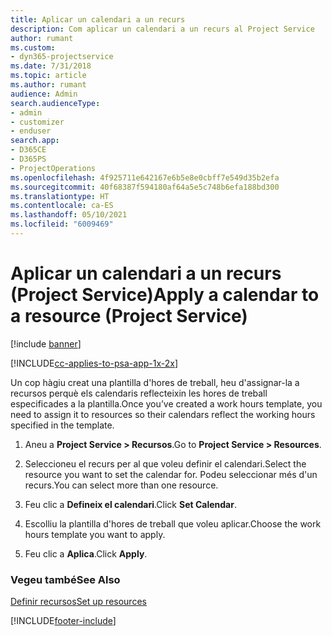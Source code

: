 ```yaml
---
title: Aplicar un calendari a un recurs
description: Com aplicar un calendari a un recurs al Project Service
author: rumant
ms.custom:
- dyn365-projectservice
ms.date: 7/31/2018
ms.topic: article
ms.author: rumant
audience: Admin
search.audienceType:
- admin
- customizer
- enduser
search.app:
- D365CE
- D365PS
- ProjectOperations
ms.openlocfilehash: 4f925711e642167e6b5e8e0cbff7e549d35b2efa
ms.sourcegitcommit: 40f68387f594180af64a5e5c748b6efa188bd300
ms.translationtype: HT
ms.contentlocale: ca-ES
ms.lasthandoff: 05/10/2021
ms.locfileid: "6009469"
---
```

# <a name="apply-a-calendar-to-a-resource-project-service"></a><span data-ttu-id="c973b-103">Aplicar un calendari a un recurs (Project Service)</span><span class="sxs-lookup"><span data-stu-id="c973b-103">Apply a calendar to a resource (Project Service)</span></span>

[!include [banner](../includes/psa-now-project-operations.md)]

[!INCLUDE[cc-applies-to-psa-app-1x-2x](../includes/cc-applies-to-psa-app-1x-2x.md)]

<span data-ttu-id="c973b-104">Un cop hàgiu creat una plantilla d'hores de treball, heu d'assignar-la a recursos perquè els calendaris reflecteixin les hores de treball especificades a la plantilla.</span><span class="sxs-lookup"><span data-stu-id="c973b-104">Once you’ve created a work hours template, you need to assign it to resources so their calendars reflect the working hours specified in the template.</span></span>  
  
1.  <span data-ttu-id="c973b-105">Aneu a **Project Service > Recursos**.</span><span class="sxs-lookup"><span data-stu-id="c973b-105">Go to **Project Service > Resources**.</span></span>  
  
2.  <span data-ttu-id="c973b-106">Seleccioneu el recurs per al que voleu definir el calendari.</span><span class="sxs-lookup"><span data-stu-id="c973b-106">Select the resource you want to set the calendar for.</span></span> <span data-ttu-id="c973b-107">Podeu seleccionar més d'un recurs.</span><span class="sxs-lookup"><span data-stu-id="c973b-107">You can select more than one resource.</span></span>  
  
3.  <span data-ttu-id="c973b-108">Feu clic a **Defineix el calendari**.</span><span class="sxs-lookup"><span data-stu-id="c973b-108">Click **Set Calendar**.</span></span>  
  
4.  <span data-ttu-id="c973b-109">Escolliu la plantilla d'hores de treball que voleu aplicar.</span><span class="sxs-lookup"><span data-stu-id="c973b-109">Choose the work hours template you want to apply.</span></span>  
  
5.  <span data-ttu-id="c973b-110">Feu clic a **Aplica**.</span><span class="sxs-lookup"><span data-stu-id="c973b-110">Click **Apply**.</span></span>  
  
### <a name="see-also"></a><span data-ttu-id="c973b-111">Vegeu també</span><span class="sxs-lookup"><span data-stu-id="c973b-111">See Also</span></span>  
 [<span data-ttu-id="c973b-112">Definir recursos</span><span class="sxs-lookup"><span data-stu-id="c973b-112">Set up resources</span></span>](../psa/set-up-resources.md)


[!INCLUDE[footer-include](../includes/footer-banner.md)]